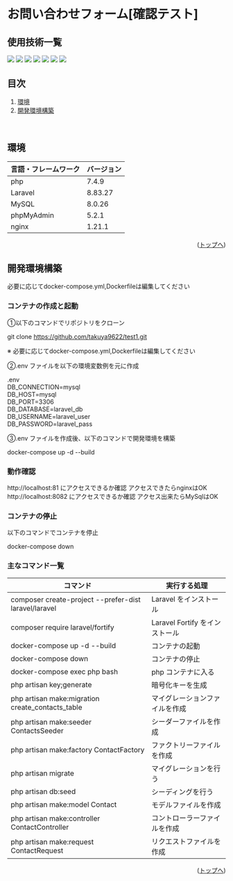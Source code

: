 # お問い合わせフォーム[確認テスト]

<div id="top"></div>

## 使用技術一覧

<p style="display: inline">

  <!-- バックエンドのフレームワーク一覧 -->
  <img src="https://img.shields.io/badge/-Laravel-171923.svg?logo=laravel&style=for-the-badge">
  <!-- バックエンドの言語一覧 -->
  <img src="https://img.shields.io/badge/-Php-777BB4.svg?logo=php&logoColor=FFFFFF&style=for-the-badge">
  <!-- WEBサーバー -->
  <img src="https://img.shields.io/badge/-Nginx-269539.svg?logo=nginx&style=for-the-badge">
  <!-- データベース関連 -->
  <img src="https://img.shields.io/badge/-MySQL-4479A1.svg?logo=mysql&style=for-the-badge&logoColor=white">
  <img src="https://img.shields.io/badge/-phpmyadmin-6C78AF.svg?logo=phpmyadmin&style=for-the-badge&logoColor=white">
  <!-- インフラ一覧 -->
  <img src="https://img.shields.io/badge/-Docker-1488C6.svg?logo=docker&style=for-the-badge">
  <img src="https://img.shields.io/badge/-github-010409.svg?logo=github&style=for-the-badge">
</p>

## 目次

1. [環境](#環境)
2. [開発環境構築](#開発環境構築)


<br />




## 環境


| 言語・フレームワーク | バージョン  |
| --------------------- | ---------- |
| php                   | 7.4.9      |
| Laravel               | 8.83.27    |
| MySQL                 | 8.0.26     |
| phpMyAdmin            | 5.2.1      |
| nginx                 | 1.21.1     |



<p align="right">(<a href="#top">トップへ</a>)</p>

## 開発環境構築








必要に応じてdocker-compose.yml,Dockerfileは編集してください



### コンテナの作成と起動

①以下のコマンドでリポジトリをクローン

git clone https://github.com/takuya9622/test1.git

※ 必要に応じてdocker-compose.yml,Dockerfileは編集してください

②.env ファイルを以下の環境変数例を元に作成

.env <br />
DB_CONNECTION=mysql <br />
DB_HOST=mysql <br />
DB_PORT=3306 <br />
DB_DATABASE=laravel_db <br />
DB_USERNAME=laravel_user <br />
DB_PASSWORD=laravel_pass <br />

③.env ファイルを作成後、以下のコマンドで開発環境を構築

docker-compose up -d --build

### 動作確認

http://localhost:81 にアクセスできるか確認
アクセスできたらnginxはOK
<br />
http://localhost:8082 にアクセスできるか確認
アクセス出来たらMySqlはOK

### コンテナの停止

以下のコマンドでコンテナを停止

docker-compose down


### 主なコマンド一覧

| コマンド                                                                               | 実行する処理                           |
| -------------------------------------------------------------------------------------- | -------------------------------------- |
| composer create-project --prefer-dist laravel/laravel                                  | Laravel をインストール                 |
| composer require laravel/fortify                                                       | Laravel Fortify をインストール         |
| docker-compose up -d --build                                                           | コンテナの起動                         |
| docker-compose down                                                                    | コンテナの停止                         |
| docker-compose exec php bash                                                           | php コンテナに入る                     |
| php artisan key;generate                                                               | 暗号化キーを生成                     |
| php artisan make:migration create_contacts_table                                       | マイグレーションファイルを作成         |
| php artisan make:seeder ContactsSeeder                                                 | シーダーファイルを作成                 |
| php artisan make:factory ContactFactory                                                | ファクトリーファイルを作成             |
| php artisan migrate                                                                    | マイグレーションを行う                 |
| php artisan db:seed                                                                    | シーディングを行う                     |
| php artisan make:model Contact                                                         | モデルファイルを作成                   |
| php artisan make:controller ContactController                                          | コントローラーファイルを作成           |
| php artisan make:request ContactRequest                                                | リクエストファイルを作成               |



<p align="right">(<a href="#top">トップへ</a>)</p>
